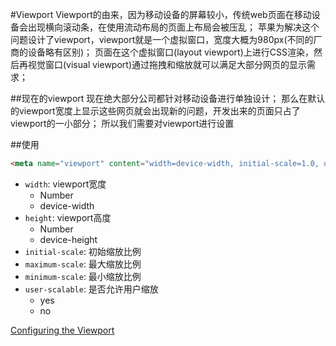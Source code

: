#Viewport
Viewport的由来，因为移动设备的屏幕较小，传统web页面在移动设备会出现横向滚动条，在使用流动布局的页面上布局会被压乱；
苹果为解决这个问题设计了viewport，viewport就是一个虚拟窗口，宽度大概为980px(不同的厂商的设备略有区别)；
页面在这个虚拟窗口(layout viewport)上进行CSS渲染，然后再视觉窗口(visual viewport)通过拖拽和缩放就可以满足大部分网页的显示需求；

##现在的viewport
现在绝大部分公司都针对移动设备进行单独设计；
那么在默认的viewport宽度上显示这些网页就会出现新的问题，开发出来的页面只占了viewport的一小部分；
所以我们需要对viewport进行设置

##使用
```html
<meta name="viewport" content="width=device-width, initial-scale=1.0, user-scalable=no"/>
```

+ `width`: viewport宽度
    * Number
    * device-width
+ `height`: viewport高度
    * Number
    * device-height
+ `initial-scale`: 初始缩放比例
+ `maximum-scale`: 最大缩放比例
+ `minimum-scale`: 最小缩放比例
+ `user-scalable`: 是否允许用户缩放
    * yes
    * no



[Configuring the Viewport](https://developer.apple.com/library/archive/documentation/AppleApplications/Reference/SafariWebContent/UsingtheViewport/UsingtheViewport.html)